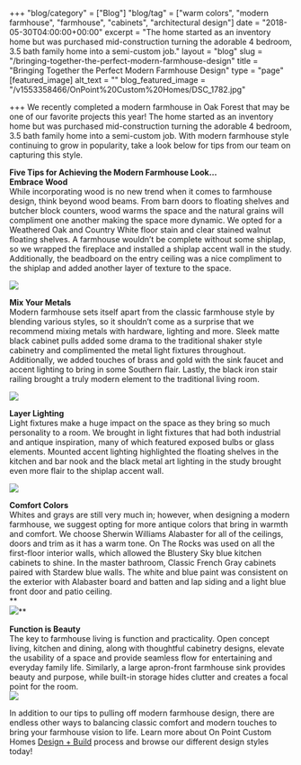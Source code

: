+++
"blog/category" = ["Blog"]
"blog/tag" = ["warm colors", "modern farmhouse", "farmhouse", "cabinets", "architectural design"]
date = "2018-05-30T04:00:00+00:00"
excerpt = "The home started as an inventory home but was purchased mid-construction turning the adorable 4 bedroom, 3.5 bath family home into a semi-custom job."
layout = "blog"
slug = "/bringing-together-the-perfect-modern-farmhouse-design"
title = "Bringing Together the Perfect Modern Farmhouse Design"
type = "page"
[featured_image]
alt_text = ""
blog_featured_image = "/v1553358466/OnPoint%20Custom%20Homes/DSC_1782.jpg"

+++
We recently completed a modern farmhouse in Oak Forest that may be one of our favorite projects this year! The home started as an inventory home but was purchased mid-construction turning the adorable 4 bedroom, 3.5 bath family home into a semi-custom job. With modern farmhouse style continuing to grow in popularity, take a look below for tips from our team on capturing this style.

**Five Tips for Achieving the Modern Farmhouse Look…**  
**Embrace Wood**  
While incorporating wood is no new trend when it comes to farmhouse design, think beyond wood beams. From barn doors to floating shelves and butcher block counters, wood warms the space and the natural grains will compliment one another making the space more dynamic. We opted for a Weathered Oak and Country White floor stain and clear stained walnut floating shelves. A farmhouse wouldn’t be complete without some shiplap, so we wrapped the fireplace and installed a shiplap accent wall in the study. Additionally, the beadboard on the entry ceiling was a nice compliment to the shiplap and added another layer of texture to the space.

![](https://res.cloudinary.com/onpointcustomhomes/image/upload/v1553358570/OnPoint%20Custom%20Homes/Screen-Shot-2018-05-29-at-5.09.38-PM.png)

**Mix Your Metals**  
Modern farmhouse sets itself apart from the classic farmhouse style by blending various styles, so it shouldn’t come as a surprise that we recommend mixing metals with hardware, lighting and more. Sleek matte black cabinet pulls added some drama to the traditional shaker style cabinetry and complimented the metal light fixtures throughout. Additionally, we added touches of brass and gold with the sink faucet and accent lighting to bring in some Southern flair. Lastly, the black iron stair railing brought a truly modern element to the traditional living room.

![](https://res.cloudinary.com/onpointcustomhomes/image/upload/v1553358552/OnPoint%20Custom%20Homes/Screen-Shot-2018-05-29-at-5.10.45-PM.png)

**Layer Lighting**  
Light fixtures make a huge impact on the space as they bring so much personality to a room. We brought in light fixtures that had both industrial and antique inspiration, many of which featured exposed bulbs or glass elements. Mounted accent lighting highlighted the floating shelves in the kitchen and bar nook and the black metal art lighting in the study brought even more flair to the shiplap accent wall.

![](https://res.cloudinary.com/onpointcustomhomes/image/upload/v1553358539/OnPoint%20Custom%20Homes/Screen-Shot-2018-05-30-at-8.18.50-AM.png)

**Comfort Colors**  
Whites and grays are still very much in; however, when designing a modern farmhouse, we suggest opting for more antique colors that bring in warmth and comfort. We choose Sherwin Williams Alabaster for all of the ceilings, doors and trim as it has a warm tone. On The Rocks was used on all the first-floor interior walls, which allowed the Blustery Sky blue kitchen cabinets to shine. In the master bathroom, Classic French Gray cabinets paired with Stardew blue walls. The white and blue paint was consistent on the exterior with Alabaster board and batten and lap siding and a light blue front door and patio ceiling.  
**  
![](https://res.cloudinary.com/onpointcustomhomes/image/upload/v1553358524/OnPoint%20Custom%20Homes/bec0df8d-1204-4742-9966-34cd61e83c0c.jpg)**

**Function is Beauty**  
The key to farmhouse living is function and practicality. Open concept living, kitchen and dining, along with thoughtful cabinetry designs, elevate the usability of a space and provide seamless flow for entertaining and everyday family life. Similarly, a large apron-front farmhouse sink provides beauty and purpose, while built-in storage hides clutter and creates a focal point for the room.  
![](https://res.cloudinary.com/onpointcustomhomes/image/upload/v1553358504/OnPoint%20Custom%20Homes/Screen-Shot-2018-05-30-at-8.25.42-AM.png)

In addition to our tips to pulling off modern farmhouse design, there are endless other ways to balancing classic comfort and modern touches to bring your farmhouse vision to life. Learn more about On Point Custom Homes [Design + Build](http://www.topbuildersolutions.net/clickthrough.aspx?rurl=https://onpointcustomhomes.com/about-us/design-build/&cid=&ecid=23957) process and browse our different design styles today!